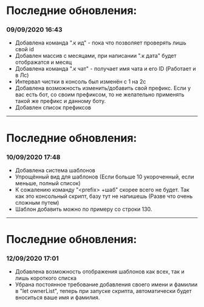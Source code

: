 <h1>Последние обновления:</h1>
<h3>09/09/2020 16:43</h3>
<ul>
  <li>Добавлена команда ".к ид" - пока что позволяет проверять лишь свой id</li>
  <li>Добавлен массив с месяцами, при написании ".к дата" будет отображатся и месяц</li>
  <li>Добавлена команда ".к чат" - получает имя чата и его ID (Работает и в Лс)</li>
  <li>Интервал чистки в консоль был изменён с 1 на 2с</li>
  <li>Добавлена возможность изменить/добавить свой префикс. Если у вас есть бот, со своим префиксом, то не желательно применять
  такой же префикс и данному боту.</li>
  <li>Добавлен список префиксов</li>
</ul>
<hr>
<h1>Последние обновления:</h1>
<h3>10/09/2020 17:48</h3>
<ul>
  <li>Добавлена система шаблонов</li>
  <li>Упрощённый вид для шаблонов (Если больше 10 укороченный, если меньше, полный список)</li>
  <li>К сожалению команду "&#60;prefix&#62; +шаб" скорее всего не будет. Так как это консольный скрипт, базу тут не напишешь (Разве что очень сложным путем)</li>
  <li>Шаблон добавить можно по примеру со строки 130.</li>
</ul>
<hr>
<h1>Последние обновления:</h1>
<h3>12/09/2020 17:01</h3>
<ul>
  <li>Добавлена возможность отображения шаблонов как всех, так и лишь короткого списка</li>
  <li>Убрана постоянное требование  добавления своего имени и фамилии в "let ownerList", теперь при запуске скрипта, автоматически будет вноситься ваше имя и фамилия.</li>
</ul>
